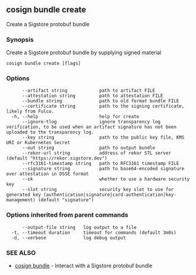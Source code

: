 ## cosign bundle create

Create a Sigstore protobuf bundle

### Synopsis

Create a Sigstore protobuf bundle by supplying signed material

```
cosign bundle create [flags]
```

### Options

```
      --artifact string            path to artifact FILE
      --attestation string         path to attestation FILE
      --bundle string              path to old format bundle FILE
      --certificate string         path to the signing certificate, likely from Fulco.
  -h, --help                       help for create
      --ignore-tlog                ignore transparency log verification, to be used when an artifact signature has not been uploaded to the transparency log.
      --key string                 path to the public key file, KMS URI or Kubernetes Secret
      --out string                 path to output bundle
      --rekor-url string           address of rekor STL server (default "https://rekor.sigstore.dev")
      --rfc3161-timestamp string   path to RFC3161 timestamp FILE
      --signature string           path to base64-encoded signature over attestation in DSSE format
      --sk                         whether to use a hardware security key
      --slot string                security key slot to use for generated key (authentication|signature|card-authentication|key-management) (default "signature")
```

### Options inherited from parent commands

```
      --output-file string   log output to a file
  -t, --timeout duration     timeout for commands (default 3m0s)
  -d, --verbose              log debug output
```

### SEE ALSO

* [cosign bundle](cosign_bundle.md)	 - Interact with a Sigstore protobuf bundle


